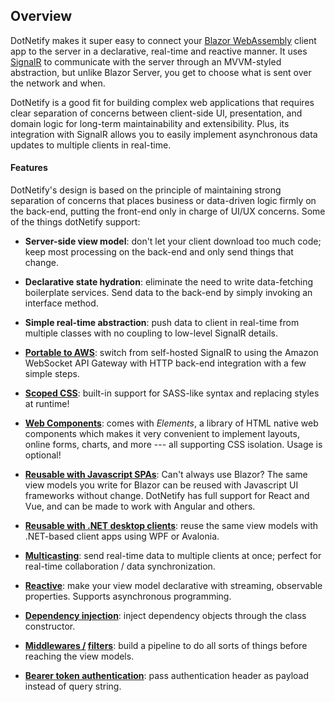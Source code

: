 ## Overview

DotNetify makes it super easy to connect your [Blazor WebAssembly](https://docs.microsoft.com/en-us/aspnet/core/blazor/) client app to the server in a declarative, real-time and reactive manner. It uses [SignalR](https://docs.microsoft.com/en-us/aspnet/core/signalr/) to communicate with the server through an MVVM-styled abstraction, but unlike Blazor Server, you get to choose what is sent over the network and when.

DotNetify is a good fit for building complex web applications that requires clear separation of concerns between client-side UI, presentation, and domain logic for long-term maintainability and extensibility. Plus, its integration with SignalR allows you to easily implement asynchronous data updates to multiple clients in real-time.

#### Features

DotNetify's design is based on the principle of maintaining strong separation of concerns that places business or data-driven logic firmly on the back-end, putting the front-end only in charge of UI/UX concerns. Some of the things dotNetify support:

- <b>Server-side view model</b>: don't let your client download too much code; keep most processing on the back-end and only send things that change.

- <b>Declarative state hydration</b>: eliminate the need to write data-fetching boilerplate services. Send data to the back-end by simply invoking an interface method.

- <b>Simple real-time abstraction</b>: push data to client in real-time from multiple classes with no coupling to low-level SignalR details.

- **[Portable to AWS](aws-integration)**: switch from self-hosted SignalR to using the Amazon WebSocket API Gateway with HTTP back-end integration with a few simple steps.

- **[Scoped CSS](scopedcss)**: built-in support for SASS-like syntax and replacing styles at runtime!

- **[Web Components](https://dotnetify.net/elements?webcomponent)**: comes with _Elements_, a library of HTML native web components which makes it very convenient to implement layouts, online forms, charts, and more --- all supporting CSS isolation. Usage is optional!

- **[Reusable with Javascript SPAs](https://github.com/dsuryd/dotNetify/tree/master/Demo)**: Can't always use Blazor? The same view models you write for Blazor can be reused with Javascript UI frameworks without change. DotNetify has full support for React and Vue, and can be made to work with Angular and others.

- **[Reusable with .NET desktop clients](https://github.com/dsuryd/dotNetify/tree/master/Demo/DotNetClient)**: reuse the same view models with .NET-based client apps using WPF or Avalonia.

- **[Multicasting](multicast)**: send real-time data to multiple clients at once; perfect for real-time collaboration / data synchronization.

- **[Reactive]()**: make your view model declarative with streaming, observable properties. Supports asynchronous programming.

- **[Dependency injection](di)**: inject dependency objects through the class constructor.

- **[Middlewares /](middleware) [filters](filter)**: build a pipeline to do all sorts of things before reaching the view models.

- **[Bearer token authentication](security)**: pass authentication header as payload instead of query string.
